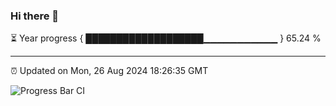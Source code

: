 ### Hi there 👋

⏳ Year progress { ███████████████████▁▁▁▁▁▁▁▁▁▁▁ } 65.24 %

---

⏰ Updated on Mon, 26 Aug 2024 18:26:35 GMT

![Progress Bar CI](https://github.com/ZhaoGui/ZhaoGui/workflows/Progress%20Bar%20CI/badge.svg)
